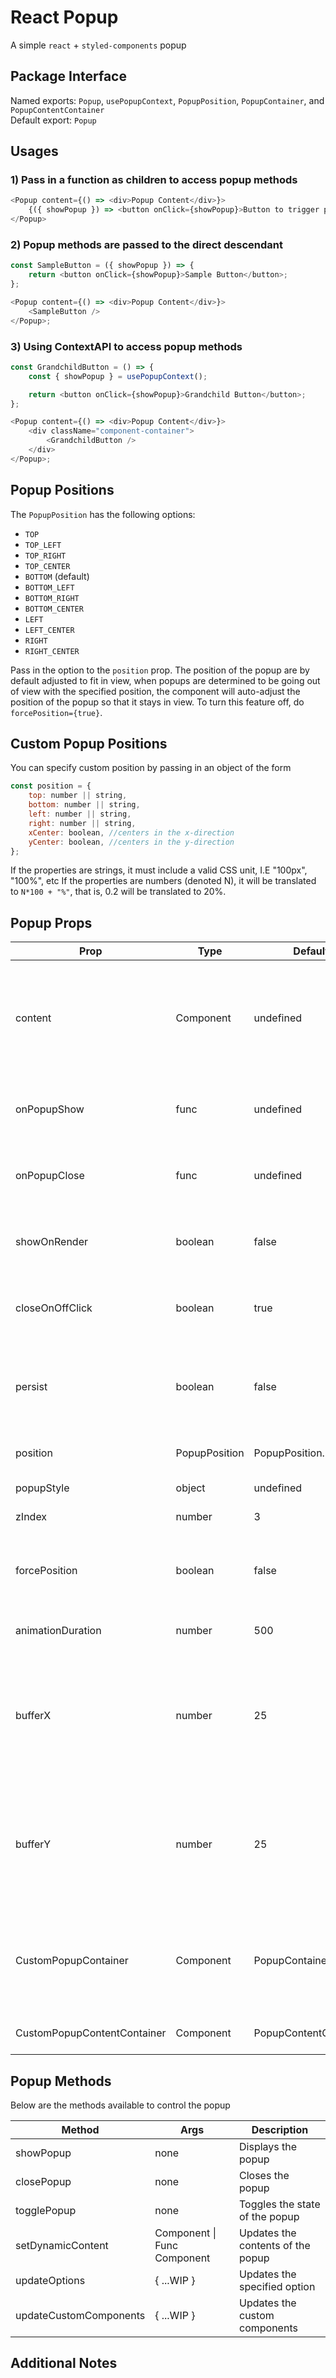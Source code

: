 # React Popup

A simple `react` + `styled-components` popup

## Package Interface

Named exports: `Popup`, `usePopupContext`, `PopupPosition`, `PopupContainer`, and `PopupContentContainer`  
Default export: `Popup`

## Usages

### 1) Pass in a function as children to access popup methods

```javascript
<Popup content={() => <div>Popup Content</div>}>
    {({ showPopup }) => <button onClick={showPopup}>Button to trigger popup</button>}
</Popup>
```

### 2) Popup methods are passed to the direct descendant

```javascript
const SampleButton = ({ showPopup }) => {
    return <button onClick={showPopup}>Sample Button</button>;
};

<Popup content={() => <div>Popup Content</div>}>
    <SampleButton />
</Popup>;
```

### 3) Using ContextAPI to access popup methods

```javascript
const GrandchildButton = () => {
    const { showPopup } = usePopupContext();

    return <button onClick={showPopup}>Grandchild Button</button>;
};

<Popup content={() => <div>Popup Content</div>}>
    <div className="component-container">
        <GrandchildButton />
    </div>
</Popup>;
```

## Popup Positions

The `PopupPosition` has the following options:

-   `TOP`
-   `TOP_LEFT`
-   `TOP_RIGHT`
-   `TOP_CENTER`
-   `BOTTOM` (default)
-   `BOTTOM_LEFT`
-   `BOTTOM_RIGHT`
-   `BOTTOM_CENTER`
-   `LEFT`
-   `LEFT_CENTER`
-   `RIGHT`
-   `RIGHT_CENTER`

Pass in the option to the `position` prop. The position of the popup are by default adjusted to fit in view, when popups are determined to be going out of view
with the specified position, the component will auto-adjust the position of the popup so that it stays in view. To turn this feature off, do `forcePosition={true}`.

## Custom Popup Positions

You can specify custom position by passing in an object of the form

```javascript
const position = {
    top: number || string,
    bottom: number || string,
    left: number || string,
    right: number || string,
    xCenter: boolean, //centers in the x-direction
    yCenter: boolean, //centers in the y-direction
};
```

If the properties are strings, it must include a valid CSS unit, I.E "100px", "100%", etc
If the properties are numbers (denoted N), it will be translated to `N*100 + "%"`, that is, 0.2 will be translated to 20%.

## Popup Props

| Prop                        | Type          | Default               | Description                                                                                 |
| --------------------------- | ------------- | --------------------- | ------------------------------------------------------------------------------------------- |
| content                     | Component     | undefined             | A component or function that returns a component to serve as the popup content              |
| onPopupShow                 | func          | undefined             | Function to trigger when the popup is shown                                                 |
| onPopupClose                | func          | undefined             | Function to trigger when the popup is closed                                                |
| showOnRender                | boolean       | false                 | If true, popup will display when mounted                                                    |
| closeOnOffClick             | boolean       | true                  | If true, clicking off the popup will close the popup                                        |
| persist                     | boolean       | false                 | If true, the popup will be mounted in DOM and hidden / shown via CSS                        |
| position                    | PopupPosition | PopupPosition.BOTTOM  | Defines the position of the popup                                                           |
| popupStyle                  | object        | undefined             | Styles for popup                                                                            |
| zIndex                      | number        | 3                     | Z-index for popup                                                                           |
| forcePosition               | boolean       | false                 | If true, turns off checking for in view port rendering                                      |
| animationDuration           | number        | 500                   | Animation duration in ms                                                                    |
| bufferX                     | number        | 25                    | The amount of pixel added as buffer when calculating the x-direction in view port constrain |
| bufferY                     | number        | 25                    | The amount of pixel added as buffer when calculating the y-direction in view port constrain |
| CustomPopupContainer        | Component     | PopupContainer        | Defines the component that warps around the entire popup-able component                     |
| CustomPopupContentContainer | Component     | PopupContentContainer | Defines the popup component                                                                 |

## Popup Methods

Below are the methods available to control the popup

| Method                 | Args                        | Description                       |
| ---------------------- | --------------------------- | --------------------------------- |
| showPopup              | none                        | Displays the popup                |
| closePopup             | none                        | Closes the popup                  |
| togglePopup            | none                        | Toggles the state of the popup    |
| setDynamicContent      | Component \| Func Component | Updates the contents of the popup |
| updateOptions          | { ...WIP }                  | Updates the specified option      |
| updateCustomComponents | { ...WIP }                  | Updates the custom components     |

## Additional Notes
